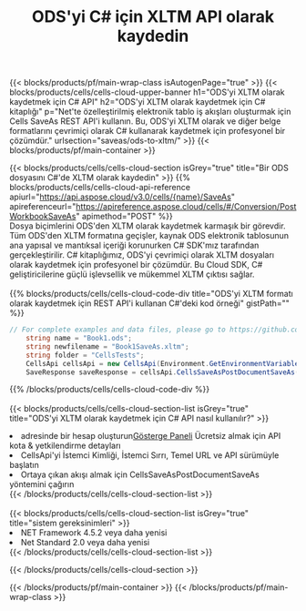 ﻿---
title:  ODS'yi C# için XLTM API olarak kaydedin
description:  ODS biçim dosyasını XLTM biçim dosyası olarak kaydetmek için C# için Aspose.Cells Cloud SDK'yı kullanma.
url: /tr/net/saveas/ods-to-xltm/
---
{{< blocks/products/pf/main-wrap-class isAutogenPage="true" >}}
{{< blocks/products/cells/cells-cloud-upper-banner h1="ODS\'yi XLTM olarak kaydetmek için C# API" h2="ODS\'yi XLTM olarak kaydetmek için C# kitaplığı" p="Net\'te özelleştirilmiş elektronik tablo iş akışları oluşturmak için Cells SaveAs REST API\'i kullanın. Bu, ODS\'yi XLTM olarak ve diğer belge formatlarını çevrimiçi olarak C# kullanarak kaydetmek için profesyonel bir çözümdür." urlsection="saveas/ods-to-xltm/" >}}
{{< blocks/products/pf/main-container >}}

{{< blocks/products/cells/cells-cloud-section isGrey="true" title="Bir ODS dosyasını C#\'de XLTM olarak kaydedin" >}}
{{% blocks/products/cells/cells-cloud-api-reference apiurl="https://api.aspose.cloud/v3.0/cells/{name}/SaveAs" apireferenceurl="https://apireference.aspose.cloud/cells/#/Conversion/PostWorkbookSaveAs" apimethod="POST" %}}
<br/>
Dosya biçimlerini ODS'den XLTM olarak kaydetmek karmaşık bir görevdir. Tüm ODS'den XLTM formatına geçişler, kaynak ODS elektronik tablosunun ana yapısal ve mantıksal içeriği korunurken C# SDK'mız tarafından gerçekleştirilir. C# kitaplığımız, ODS'yi çevrimiçi olarak XLTM dosyaları olarak kaydetmek için profesyonel bir çözümdür. Bu Cloud SDK, C# geliştiricilerine güçlü işlevsellik ve mükemmel XLTM çıktısı sağlar.
<br/>
<br/>
{{% blocks/products/cells/cells-cloud-code-div title="ODS\'yi XLTM formatı olarak kaydetmek için REST API\'i kullanan C#\'deki kod örneği" gistPath="" %}}
  
```cs
// For complete examples and data files, please go to https://github.com/aspose-cells-cloud/aspose-cells-cloud-dotnet/
    string name = "Book1.ods";
    string newfilename = "Book1SaveAs.xltm";
    string folder = "CellsTests";
    CellsApi cellsApi = new CellsApi(Environment.GetEnvironmentVariable("ProductClientId"), Environment.GetEnvironmentVariable("ProductClientSecret"));
    SaveResponse saveResponse = cellsApi.CellsSaveAsPostDocumentSaveAs(name, null, newfilename, null,null,folder);
```
  
{{% /blocks/products/cells/cells-cloud-code-div %}}
<br/>
<br/>
{{< blocks/products/cells/cells-cloud-section-list isGrey="true" title="ODS\'yi XLTM olarak kaydetmek için C# API nasıl kullanılır?" >}}
<li> adresinde bir hesap oluşturun<a href="https://dashboard.aspose.cloud/">Gösterge Paneli</a> Ücretsiz almak için API kota & yetkilendirme detayları</li>
<li>CellsApi'yi İstemci Kimliği, İstemci Sırrı, Temel URL ve API sürümüyle başlatın</li>
<li>Ortaya çıkan akışı almak için CellsSaveAsPostDocumentSaveAs yöntemini çağırın</li>
{{< /blocks/products/cells/cells-cloud-section-list >}}
<br/>
<br/>
{{< blocks/products/cells/cells-cloud-section-list isGrey="true" title="sistem gereksinimleri" >}}
<li>NET Framework 4.5.2 veya daha yenisi</li>
<li>Net Standard 2.0 veya daha yenisi</li>
{{< /blocks/products/cells/cells-cloud-section-list >}}

{{< /blocks/products/cells/cells-cloud-section >}}

{{< /blocks/products/pf/main-container >}}
{{< /blocks/products/pf/main-wrap-class >}}
